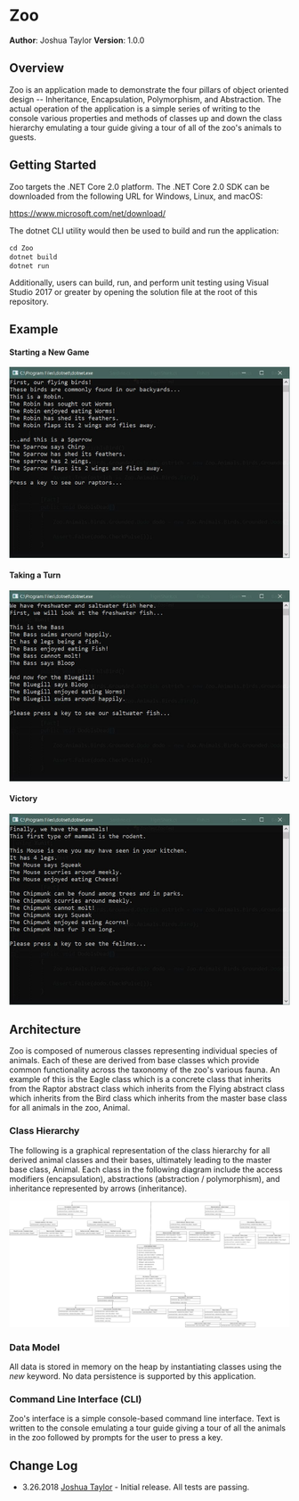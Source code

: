 # Zoo

**Author**: Joshua Taylor
**Version**: 1.0.0

## Overview

Zoo is an application made to demonstrate the four pillars of object
oriented design -- Inheritance, Encapsulation, Polymorphism, and
Abstraction. The actual operation of the application is a simple
series of writing to the console various properties and methods
of classes up and down the class hierarchy emulating a tour guide giving
a tour of all of the zoo's animals to guests.

## Getting Started

Zoo targets the .NET Core 2.0 platform. The .NET Core 2.0 SDK can
be downloaded from the following URL for Windows, Linux, and macOS:

https://www.microsoft.com/net/download/

The dotnet CLI utility would then be used to build and run the application:

    cd Zoo
    dotnet build
    dotnet run

Additionally, users can build, run, and perform unit testing using Visual
Studio 2017 or greater by opening the solution file at the root of this
repository.

## Example

#### Starting a New Game ####
![Birds Screenshot](/assets/birdsScreenshot.JPG)
#### Taking a Turn ####
![Fish Screenshot](/assets/fishScreenshot.JPG)
#### Victory ####
![Mammals Screenshot](/assets/mammalsScreenshot.JPG)

## Architecture

Zoo is composed of numerous classes representing individual species of
animals. Each of these are derived from base classes which provide common
functionality across the taxonomy of the zoo's various fauna. An example
of this is the Eagle class which is a concrete class that inherits from
the Raptor abstract class which inherits from the Flying abstract class
which inherits from the Bird class which inherits from the master base
class for all animals in the zoo, Animal.

### Class Hierarchy

The following is a graphical representation of the class hierarchy for all
derived animal classes and their bases, ultimately leading to the master
base class, Animal. Each class in the following diagram include the access
modifiers (encapsulation), abstractions (abstraction / polymorphism), and
inheritance represented by arrows (inheritance).

![Class Hierarchy Diagram](/assets/zooClasses.JPG)

### Data Model

All data is stored in memory on the heap by instantiating classes using the
*new* keyword. No data persistence is supported by this application.

### Command Line Interface (CLI)

Zoo's interface is a simple console-based command line interface. Text is
written to the console emulating a tour guide giving a tour of all the
animals in the zoo followed by prompts for the user to press a key.

## Change Log

* 3.26.2018 [Joshua Taylor](mailto:taylor.joshua88@gmail.com) - Initial
release. All tests are passing.